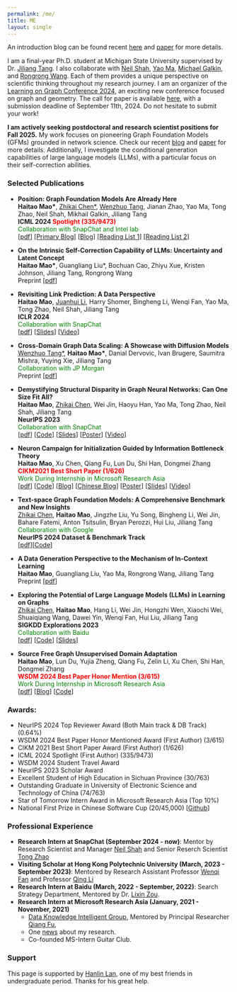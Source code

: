 ```yaml
---
permalink: /me/
title: ME
layout: single
---
```


An introduction blog can be found recent [here](https://towardsdatascience.com/foundation-models-in-graph-geometric-deep-learning-f363e2576f58) and [paper](https://arxiv.org/abs/2402.02216v3) for more details.

I am a final-year Ph.D. student at Michigan State University supervised by Dr. [Jiliang Tang](http://www.cse.msu.edu/~tangjili/index.html). I also collaborate with [Neil Shah](http://nshah.net/), [Yao Ma](https://yaoma24.github.io/), [Michael Galkin](https://migalkin.github.io/), and [Rongrong Wang](https://users.math.msu.edu/users/wangron6/). Each of them provides a unique perspective on scientific thinking throughout my research journey. I am an organizer of the [Learning on Graph Conference 2024](https://logconference.org/), an exciting new conference focused on graph and geometry. The call for paper is available [here](https://logconference.org/cfp/), with a submission deadline of September 11th, 2024. Do not hesitate to submit your work!

**I am actively seeking postdoctoral and research scientist positions for Fall 2025.** My work focuses on pioneering Graph Foundation Models (GFMs) grounded in network science. Check our recent [blog](https://towardsdatascience.com/foundation-models-in-graph-geometric-deep-learning-f363e2576f58) and [paper](https://arxiv.org/abs/2402.02216v3) for more details. Additionally, I investigate the conditional generation capabilities of large language models (LLMs), with a particular focus on their self-correction abilities.


### Selected Publications
<ul>
  <li>
      <p>
          <strong>Position: Graph Foundation Models Are Already Here</strong><br>
          <strong>Haitao Mao*</strong>, <u>Zhikai Chen*</u>, <u>Wenzhuo Tang</u>, Jianan Zhao, Yao Ma, Tong Zhao, Neil Shah, Mikhail Galkin, Jiliang Tang <br>
          <strong>ICML 2024 <font color="red">Spotlight (335/9473) </font>  </strong><br> 
          <font color="green">Collaboration with SnapChat and Intel lab</font> <br>
          [<a href="https://arxiv.org/abs/2402.02216.pdf">pdf</a>]
          [<a href="https://towardsdatascience.com/foundation-models-in-graph-geometric-deep-learning-f363e2576f58">Primary Blog</a>]
          [<a href="https://medium.com/@jeongiitae/graph-foundation-models-8cca5d31ddb9">Blog</a>]  
          [<a href="https://github.com/CurryTang/Towards-Graph-Foundation-Models-New-perspective-">Reading List 1</a>]
          [<a href="https://github.com/CurryTang/Towards-graph-foundation-models">Reading List 2</a>]
      </p>
    </li>
    <li>
      <p>
        <strong>On the Intrinsic Self-Correction Capability of LLMs: Uncertainty and Latent Concept </strong> <br>
        <strong>Haitao Mao*</strong>, Guangliang Liu*, Bochuan Cao, Zhiyu Xue, Kristen Johnson, Jiliang Tang, Rongrong Wang<br>
        Preprint [<a href="https://arxiv.org/pdf/2406.02378">pdf</a>]
      </p>
    </li>
    <li>
        <p>
            <strong>Revisiting Link Prediction: A Data Perspective</strong><br>
            <strong>Haitao Mao</strong>, <u>Juanhui Li</u>, Harry Shomer, Bingheng Li, Wenqi Fan, Yao Ma, Tong Zhao, Neil Shah, Jiliang Tang <br>
            <strong>ICLR 2024</strong><br>
            <font color="green">Collaboration with SnapChat</font> <br>
            [<a href="https://arxiv.org/pdf/2310.00793.pdf">pdf</a>]
            [<a href="https://github.com/HaitaoMao/HaitaoMao.github.io/blob/master/_files/LinkPrediction.pdf">Slides</a>] 
            [<a href="https://www.bilibili.com/video/BV1jj411s7h5/?spm_id_from=333.999.0.0&vd_source=85bb42770c1036d2fc85b057595f1054">Video</a>]
        </p>
    </li>
    <li>
        <p>
            <strong>Cross-Domain Graph Data Scaling: A Showcase with Diffusion Models</strong><br>
            <u>Wenzhuo Tang*</u>, <strong>Haitao Mao*</strong>, Danial Dervovic, Ivan Brugere, Saumitra Mishra, Yuying Xie, Jiliang Tang<br>
            <font color="green">Collaboration with JP Morgan</font> <br>
            Preprint [<a href="https://arxiv.org/pdf/2406.01899">pdf</a>]
        </p>
    </li>
    <li>
      <p>
          <strong>Demystifying Structural Disparity in Graph Neural Networks: Can One Size Fit All?</strong><br>
          <strong>Haitao Mao</strong>, <u>Zhikai Chen</u>, Wei Jin, Haoyu Han, Yao Ma, Tong Zhao, Neil Shah, Jiliang Tang <br>
          <strong>NeurIPS 2023</strong> <br>
          <font color="green">Collaboration with SnapChat</font> <br>
          [<a href="https://arxiv.org/abs/2306.01323.pdf">pdf</a>]
          [<a href="https://github.com/HaitaoMao/Demystify-structural-disparity">Code</a>] 
          [<a href="https://github.com/HaitaoMao/HaitaoMao.github.io/blob/master/_files/NodeClassification.pdf">Slides</a>] 
          [<a href="https://github.com/HaitaoMao/HaitaoMao.github.io/blob/master/_files/Demestify-poster.pdf">Poster</a>]
          [<a href="https://www.bilibili.com/video/BV1jj411s7h5/?spm_id_from=333.999.0.0&vd_source=85bb42770c1036d2fc85b057595f1054">Video</a>]
      </p>
    </li>
    <li>
      <p>
        <strong>Neuron Campaign for Initialization Guided by Information Bottleneck Theory </strong><br>
        <strong>Haitao Mao</strong>, Xu Chen, Qiang Fu, Lun Du, Shi Han, Dongmei Zhang <br>
        <font color="red"><strong>CIKM2021 Best Short Paper (1/626)</strong></font><br>
        <font color="green">Work During Internship in Microsoft Research Asia</font> <br>
        [<a href="https://arxiv.org/pdf/2108.06530.pdf">pdf</a>]
        [<a href="https://github.com/HaitaoMao/Neuron-Campaign-for-Initialization-Guided-by-Information-Bottleneck-Theory">Code</a>]
        [<a href="https://haitaomao.github.io/categories/neuronCampaign/">Blog</a>]
        [<a href="https://zhuanlan.zhihu.com/p/398198523">Chinese Blog</a>]
        [<a href="https://github.com/haitaomao/haitaomao.github.io/blob/master/_files/CIKM2021/Init_poster.pdf">Poster</a>]
        [<a href="https://github.com/haitaomao/haitaomao.github.io/blob/master/_files/CIKM2021/AITime%20CIKM21%20-%20Neuron%20Campaign.pdf">Slides</a>]
        [<a href="https://www.bilibili.com/video/BV1fL411V7FP?spm_id_from=333.1007.top_right_bar_window_history.content.click">Video</a>] 
      </p>
    </li>
    <li>
        <p>
            <strong>Text-space Graph Foundation Models: A Comprehensive Benchmark and New Insights</strong><br>
            <u>Zhikai Chen</u>, <strong>Haitao Mao</strong>, Jingzhe Liu, Yu Song, Bingheng Li, Wei Jin, Bahare Fatemi, Anton Tsitsulin, Bryan Perozzi, Hui Liu, Jiliang Tang <br>
            <font color="green">Collaboration with Google</font> <br>
            <strong>NeurIPS 2024 Dataset & Benchmark Track</strong><br>
            [<a href="https://urldefense.com/v3/__http://arxiv.org/abs/2406.10727__;!!HXCxUKc!1pwiKrYUNCH_An5AfKT-QrrfN1BpapLE8rQdzv_0olBoU3tzTWyHwHWGqqjn6Wbwt2v0PkNeWfWfoaNYyiE$">pdf</a>][<a href="https://github.com/CurryTang/TSGFM">Code</a>] 
        </p>
    </li>
    <li>
      <p>
          <strong>A Data Generation Perspective to the Mechanism of In-Context Learning</strong><br>
          <strong>Haitao Mao</strong>, Guangliang Liu, Yao Ma, Rongrong Wang, Jiliang Tang <br>
          Preprint [<a href="https://arxiv.org/pdf/2402.02212.pdf">pdf</a>]
      </p>
    </li>
    <li>
        <p>
          <strong> Exploring the Potential of Large Language Models (LLMs) in Learning on Graphs </strong><br>
          <u>Zhikai Chen</u>, <strong>Haitao Mao</strong>, Hang Li, Wei Jin, Hongzhi Wen, Xiaochi Wei, Shuaiqiang Wang, Dawei Yin, Wenqi Fan, Hui Liu, Jiliang Tang <br>
          <strong>SIGKDD Explorations 2023</strong> <br>
          <font color="green">Collaboration with Baidu</font> <br>
          [<a href="https://arxiv.org/pdf/2307.03393.pdf">pdf</a>]
          [<a href="https://github.com/CurryTang/Graph-LLM">Code</a>]
          [<a href="https://www.cse.msu.edu/~tangjili/talks/LLMs-LOG.pdf">Slides</a>]
        </p>
    </li>
    <li>
      <p>
          <strong>Source Free Graph Unsupervised Domain Adaptation </strong><br>
          <strong>Haitao Mao</strong>, Lun Du, Yujia Zheng, Qiang Fu, Zelin Li, Xu Chen, Shi Han, Dongmei Zhang <br>
          <strong><font color="red">WSDM 2024 Best Paper Honor Mention (3/615)</font></strong> <br>
          <font color="green">Work During Internship in Microsoft Research Asia</font> <br>
          [<a href="https://arxiv.org/pdf/2112.00955.pdf">pdf</a>]
          [<a href="https://haitaomao.github.io/categories/sourcefree/">Blog</a>]
          [<a href="https://github.com/HaitaoMao/SOGA">Code</a>]
      </p>  
    </li>
</ul>

### Awards:
- NeurIPS 2024 Top Reviewer Award (Both Main track \& DB Track) (0.64%)
- WSDM 2024 Best Paper Honor Mentioned Award (First Author) (3/615)
- CIKM 2021 Best Short Paper Award (First Author) (1/626)
- ICML 2024 Spotlight (First Author) (335/9473)
- WSDM 2024 Student Travel Award
- NeurIPS 2023 Scholar Award
- Excellent Student of High Education in Sichuan Province (30/763)
- Outstanding Graduate in University of Electronic Science and Technology of China (74/763)
- Star of Tomorrow Intern Award in Microsoft Research Asia (Top 10%)
- National First Prize in Chinese Software Cup (20/45,000) [[Github](https://github.com/xiaobao520123/EnterpriseNavigator)]



### Professional Experience

- **Research Intern at SnapChat (September 2024 - now)**: Mentor by Research Scientist and Manager [Neil Shah](https://nshah.net/) and Senior Reserch Scientist [Tong Zhao](https://tzhao.io/)
- **Visiting Scholar at Hong Kong Polytechnic University (March, 2023 - September 2023)**: Mentored by Research Assistant Professor [Wenqi Fan](https://wenqifan03.github.io/) and Professor [Qing Li](https://www4.comp.polyu.edu.hk/~csqli/)
- **Research Intern at Baidu (March, 2022 - September, 2022)**: Search Strategy Department, Mentored by Dr. [Lixin Zou](https://www.zoulixin.site/).
- **Research Intern at Microsoft Research Asia (January, 2021 - November, 2021)**
  -  [Data Knowledge Intelligent Group](https://www.microsoft.com/en-us/research/group/data-knowledge-intelligence/), Mentored by Principal Researcher [Qiang Fu](https://scholar.google.com/citations?hl=en&user=bwTLZSIAAAAJ), 
  - One [news](https://mp.weixin.qq.com/s/9wREeVH-o1TZ6Y-zcxXxXQ) about my research.
  - Co-founded MS-Intern Guitar Club.



### Support

This page is supported by [Hanlin Lan](https://runtus.top), one of my best friends in undergraduate period. Thanks for his great help.